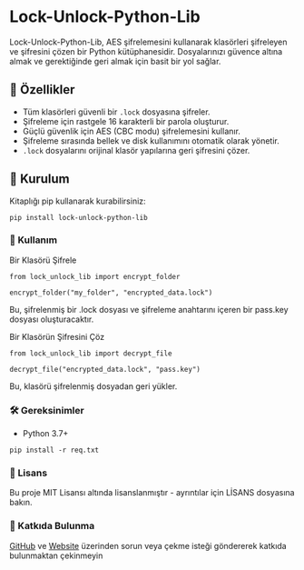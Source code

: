 # Lock-Unlock-Python-Lib

Lock-Unlock-Python-Lib, AES şifrelemesini kullanarak klasörleri şifreleyen ve şifresini çözen bir Python kütüphanesidir.
Dosyalarınızı güvence altına almak ve gerektiğinde geri almak için basit bir yol sağlar.

## 📌 Özellikler

- Tüm klasörleri güvenli bir `.lock` dosyasına şifreler.
- Şifreleme için rastgele 16 karakterli bir parola oluşturur.
- Güçlü güvenlik için AES (CBC modu) şifrelemesini kullanır.
- Şifreleme sırasında bellek ve disk kullanımını otomatik olarak yönetir.
- `.lock` dosyalarını orijinal klasör yapılarına geri şifresini çözer.

## 🔧 Kurulum

Kitaplığı pip kullanarak kurabilirsiniz:

```
pip install lock-unlock-python-lib
```

### 🚀 Kullanım

Bir Klasörü Şifrele

```
from lock_unlock_lib import encrypt_folder

encrypt_folder("my_folder", "encrypted_data.lock")
```

Bu, şifrelenmiş bir .lock dosyası ve şifreleme anahtarını içeren bir pass.key dosyası oluşturacaktır.

Bir Klasörün Şifresini Çöz

```
from lock_unlock_lib import decrypt_file

decrypt_file("encrypted_data.lock", "pass.key")
```

Bu, klasörü şifrelenmiş dosyadan geri yükler.

### 🛠 Gereksinimler

- Python 3.7+

```
pip install -r req.txt
```

### 📜 Lisans

Bu proje MIT Lisansı altında lisanslanmıştır - ayrıntılar için LİSANS dosyasına bakın.

### 🤝 Katkıda Bulunma

[GitHub](https://github.com/razzy-code/lock-unlock-python-lib) ve [Website](https://razzy-code.glitch.me/) üzerinden sorun veya çekme isteği göndererek katkıda bulunmaktan çekinmeyin